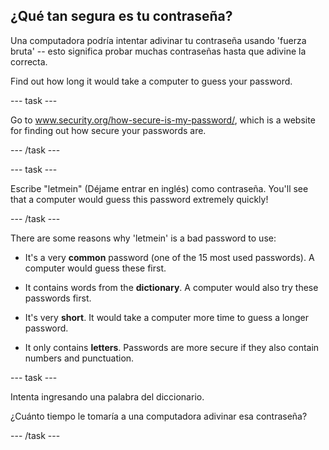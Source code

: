 ## ¿Qué tan segura es tu contraseña?

Una computadora podría intentar adivinar tu contraseña usando 'fuerza bruta' -- esto significa probar muchas contraseñas hasta que adivine la correcta.

Find out how long it would take a computer to guess your password.

--- task ---

Go to <a href="https://www.security.org/how-secure-is-my-password/" target="_blank">www.security.org/how-secure-is-my-password/</a>, which is a website for finding out how secure your passwords are.

--- /task ---

--- task ---

Escribe "letmein" (Déjame entrar en inglés) como contraseña. You'll see that a computer would guess this password extremely quickly!

--- /task ---

There are some reasons why 'letmein' is a bad password to use:

+ It's a very __common__ password (one of the 15 most used passwords). A computer would guess these first.

+ It contains words from the __dictionary__. A computer would also try these passwords first.

+ It's very __short__. It would take a computer more time to guess a longer password.

+ It only contains __letters__. Passwords are more secure if they also contain numbers and punctuation.

--- task ---

Intenta ingresando una palabra del diccionario.

¿Cuánto tiempo le tomaría a una computadora adivinar esa contraseña?

--- /task ---

